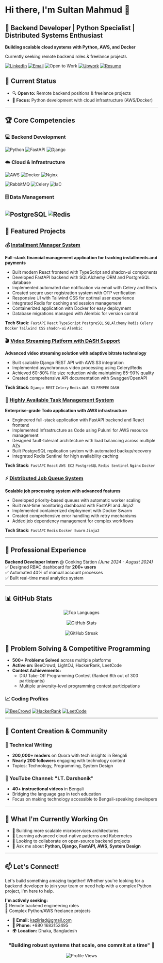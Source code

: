 # Hi there, I'm Sultan Mahmud 👋

## 🚀 Backend Developer | Python Specialist | Distributed Systems Enthusiast

**Building scalable cloud systems with Python, AWS, and Docker**

Currently seeking remote backend roles & freelance projects

[![LinkedIn](https://img.shields.io/badge/LinkedIn-Connect-0077B5?style=for-the-badge&logo=linkedin&logoColor=blue)](https://www.linkedin.com/in/sultan-mahmud-b25b25130/)
[![Email](https://img.shields.io/badge/Hire_Me!-D14836?style=for-the-badge&logo=gmail&logoColor=white)](mailto:kaziiriad@gmail.com)
![Open to Work](https://img.shields.io/badge/Open_to_Remote-6f42c1?style=for-the-badge)
[![Upwork](https://img.shields.io/badge/UpWork-Freelance-6FDA44?style=for-the-badge&logo=Upwork&logoColor=green)](https://www.upwork.com/freelancers/~01018d7f165a0de159)
[![Resume](https://img.shields.io/badge/Resume-Download-4CAF50?style=for-the-badge)](https://docs.google.com/document/d/1eiou6NCl408uRhqx-_GazGj_YBPiKtliEkBcOPL95iI/edit?tab=t.0)

## 💼 Current Status

- 🔍 **Open to:** Remote backend positions & freelance projects
- 🚀 **Focus:** Python development with cloud infrastructure (AWS/Docker)
---
## 🏆 Core Competencies

### 💻 Backend Development
![Python](https://img.shields.io/badge/Python-Expert-3776AB?style=flat&logo=python&logoColor=white)
![FastAPI](https://img.shields.io/badge/FastAPI-Pro-005571?style=flat&logo=fastapi)
![Django](https://img.shields.io/badge/Django-Intermediate-092E20?style=flat&logo=django&logoColor=white)


### ☁️ Cloud & Infrastructure
![AWS](https://img.shields.io/badge/AWS-EC2/S3/ASG-232F3E?style=flat&logo=amazon-aws&logoColor=white)
![Docker](https://img.shields.io/badge/Docker-Containerization-2496ED?style=flat&logo=docker&logoColor=white)
![Nginx](https://img.shields.io/badge/Nginx-Load_Balancer-009639?style=flat&logo=nginx&logoColor=white)

![RabbitMQ](https://img.shields.io/badge/RabbitMQ-Message_Broker-FF6600?style=flat&logo=rabbitmq&logoColor=white)
![Celery](https://img.shields.io/badge/Celery-Task_Queues-37B24D?style=flat&logo=celery&logoColor=white)
![IaC](https://img.shields.io/badge/Infrastructure_as_Code-Pulumi/Ansible-EE0000?style=flat)

### 🗄️ Data Management
![PostgreSQL](https://img.shields.io/badge/PostgreSQL-Database-336791?style=flat&logo=postgresql&logoColor=white)
![Redis](https://img.shields.io/badge/Redis-Caching/Queues-DC382D?style=flat&logo=redis&logoColor=white)
---


## 🌟 Featured Projects

### 💰 [Installment Manager System](https://github.com/kaziiriad/installment_manager)
**Full-stack financial management application for tracking installments and payments**
- Built modern React frontend with TypeScript and shadcn-ui components
- Developed FastAPI backend with SQLAlchemy ORM and PostgreSQL database
- Implemented automated due notification via email with Celery and Redis
- Created secure user registration system with OTP verification
- Responsive UI with Tailwind CSS for optimal user experience
- Integrated Redis for caching and session management
- Containerized application with Docker for easy deployment
- Database migrations managed with Alembic for version control

**Tech Stack:** `FastAPI` `React` `TypeScript` `PostgreSQL` `SQLAlchemy` `Redis` `Celery` `Docker` `Tailwind CSS` `shadcn-ui` `Alembic`

### 🎬 [Video Streaming Platform with DASH Support](https://github.com/kaziiriad/streambuddy)
**Advanced video streaming solution with adaptive bitrate technology**
- Built scalable Django REST API with AWS S3 integration
- Implemented asynchronous video processing using Celery/Redis
- Achieved 60-80% file size reduction while maintaining 85-90% quality
- Created comprehensive API documentation with Swagger/OpenAPI

**Tech Stack:** `Django REST` `Celery` `Redis` `AWS S3` `FFMPEG` `DASH`

### 🔄 [Highly Available Task Management System](https://github.com/kaziiriad/todo_application)
**Enterprise-grade Todo application with AWS infrastructure**
- Engineered full-stack application with FastAPI backend and React frontend
- Implemented Infrastructure as Code using Pulumi for AWS resource management
- Designed fault-tolerant architecture with load balancing across multiple AZs
- Built PostgreSQL replication system with automated backup/recovery
- Integrated Redis Sentinel for high availability caching

**Tech Stack:** `FastAPI` `React` `AWS EC2` `PostgreSQL` `Redis Sentinel` `Nginx` `Docker`

### ⚡ [Distributed Job Queue System](https://github.com/kaziiriad/job-queue-system-2.0)
**Scalable job processing system with advanced features**
- Developed priority-based queues with automatic worker scaling
- Built real-time monitoring dashboard with FastAPI and Jinja2
- Implemented containerized deployment with Docker Swarm
- Created comprehensive error handling with retry mechanisms
- Added job dependency management for complex workflows

**Tech Stack:** `FastAPI` `Redis` `Docker Swarm` `Jinja2`

---

## 💼 Professional Experience

**Backend Developer Intern** @ Cooking Station *(June 2024 - August 2024)*  
✅ Designed RBAC dashboard for **200+ users**  
✅ Automated 40% of manual account processes  
✅ Built real-time meal analytics system


---

## 📊 GitHub Stats

<!-- <div align="center">
  

![Top Languages](https://github-readme-stats.vercel.app/api/top-langs/?username=kaziiriad&layout=compact&theme=dark)

![GitHub Stats](https://github-readme-stats.vercel.app/api?username=kaziiriad&show_icons=true&theme=dark&count_private=true)

![GitHub Streak](https://github-readme-streak-stats.herokuapp.com/?user=kaziiriad&theme=dark)

</div> -->
<!-- <div align="center">
  <table>
    <tr>
      <td>
        <img src="https://github-readme-stats.vercel.app/api?username=kaziiriad&show_icons=true&theme=dark&count_private=true" alt="GitHub Stats" />
      </td>
      <td>
        <img src="https://github-readme-stats.vercel.app/api/top-langs/?username=kaziiriad&layout=compact&theme=dark" alt="Top Languages" />
      </td>
    </tr>
    <tr>
      <td colspan="2">
        <img src="https://github-readme-streak-stats.herokuapp.com/?user=kaziiriad&theme=dark" alt="GitHub Streak" />
      </td>
    </tr>
  </table>
</div> -->
<div align="center">
  <img src="https://github-readme-stats.vercel.app/api/top-langs/?username=kaziiriad&layout=compact&theme=dark" alt="Top Languages" />
  <br><br>
  <img src="https://github-readme-stats.vercel.app/api?username=kaziiriad&show_icons=true&theme=dark&count_private=true" alt="GitHub Stats" />
  <br><br>
  <img src="https://github-readme-streak-stats.herokuapp.com/?user=kaziiriad&theme=dark" alt="GitHub Streak" />
</div>

## 🧠 Problem Solving & Competitive Programming

- **500+ Problems Solved** across multiple platforms
- **Active on:** BeeCrowd, LightOJ, HackerRank, LeetCode
- **Contest Achievements:**
  - DIU Take-Off Programming Contest (Ranked 6th out of 300 participants)
  - Multiple university-level programming contest participations

### 📈 Coding Profiles
[![BeeCrowd](https://img.shields.io/badge/BeeCrowd-Profile-blue)](https://www.beecrowd.com.br/judge/en/profile/133479)
[![HackerRank](https://img.shields.io/badge/HackerRank-Profile-brightgreen)](https://www.hackerrank.com/kaziiriad)
[![LeetCode](https://img.shields.io/badge/LeetCode-Profile-orange)](https://leetcode.com/kaziiriad)
<!-- [![LightOJ](https://img.shields.io/badge/LightOJ-Profile-green)](https://lightoj.com/user/kaziiriad) -->

---

## 📝 Content Creation & Community

### 📖 Technical Writing
- **200,000+ readers** on Quora with tech insights in Bengali
- **Nearly 200 followers** engaging with technology content
- Topics: Technology, Programming, System Design

### 🎥 YouTube Channel: "I.T. Darshonik"
- **40+ instructional videos** in Bengali
- Bridging the language gap in tech education
- Focus on making technology accessible to Bengali-speaking developers

---

## 🎯 What I'm Currently Working On

- 🔭 Building more scalable microservices architectures
- 🌱 Learning advanced cloud-native patterns and Kubernetes
- 👯 Looking to collaborate on open-source backend projects
- 💬 Ask me about **Python, Django, FastAPI, AWS, System Design**

---

## 📫 Let's Connect!

Let's build something amazing together! Whether you're looking for a backend developer to join your team or need help with a complex Python project, I'm here to help.

**I'm actively seeking:**  
🚀 Remote backend engineering roles  
💼 Complex Python/AWS freelance projects  

- 📧 **Email:** kaziiriad@gmail.com
- 📱 **Phone:** +880 1683152495
- 🌍 **Location:** Dhaka, Bangladesh


<div align="center">

### "Building robust systems that scale, one commit at a time" 🚀

![Profile Views](https://komarev.com/ghpvc/?username=kaziiriad&color=blue&style=flat-square)

</div>